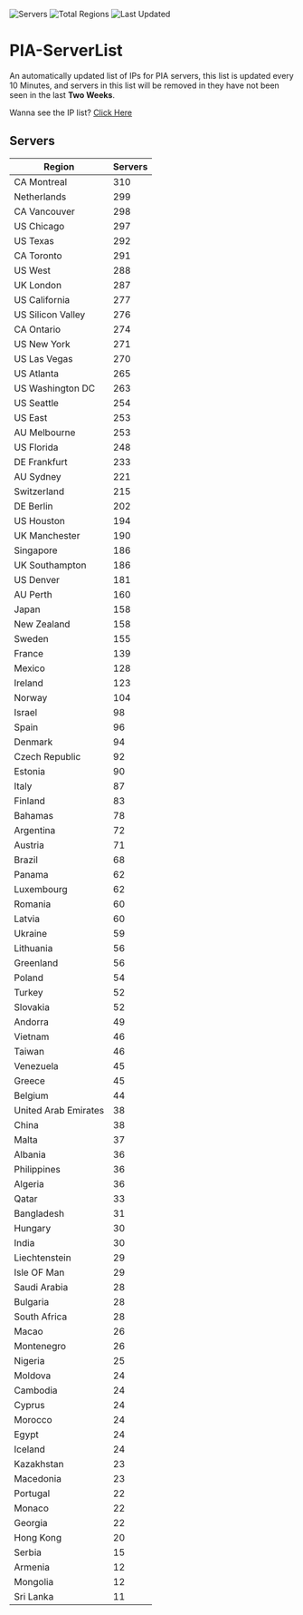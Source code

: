 ![Servers](https://img.shields.io/badge/Servers-10,866-darkgreen)
![Total Regions](https://img.shields.io/badge/Total_Regions-97-darkgreen)
![Last Updated](https://img.shields.io/badge/Last_Updated-April_29_2024_06:40_EDT-darkgreen)

# PIA-ServerList
An automatically updated list of IPs for PIA servers, this list is updated every 10 Minutes, and servers in this list will be removed in they have not been seen in the last **Two Weeks**.

Wanna see the IP list? [Click Here](./servers.json)

## Servers
| Region               | Servers |
|----------------------|---------|
| CA Montreal | 310 |
| Netherlands | 299 |
| CA Vancouver | 298 |
| US Chicago | 297 |
| US Texas | 292 |
| CA Toronto | 291 |
| US West | 288 |
| UK London | 287 |
| US California | 277 |
| US Silicon Valley | 276 |
| CA Ontario | 274 |
| US New York | 271 |
| US Las Vegas | 270 |
| US Atlanta | 265 |
| US Washington DC | 263 |
| US Seattle | 254 |
| US East | 253 |
| AU Melbourne | 253 |
| US Florida | 248 |
| DE Frankfurt | 233 |
| AU Sydney | 221 |
| Switzerland | 215 |
| DE Berlin | 202 |
| US Houston | 194 |
| UK Manchester | 190 |
| Singapore | 186 |
| UK Southampton | 186 |
| US Denver | 181 |
| AU Perth | 160 |
| Japan | 158 |
| New Zealand | 158 |
| Sweden | 155 |
| France | 139 |
| Mexico | 128 |
| Ireland | 123 |
| Norway | 104 |
| Israel | 98 |
| Spain | 96 |
| Denmark | 94 |
| Czech Republic | 92 |
| Estonia | 90 |
| Italy | 87 |
| Finland | 83 |
| Bahamas | 78 |
| Argentina | 72 |
| Austria | 71 |
| Brazil | 68 |
| Panama | 62 |
| Luxembourg | 62 |
| Romania | 60 |
| Latvia | 60 |
| Ukraine | 59 |
| Lithuania | 56 |
| Greenland | 56 |
| Poland | 54 |
| Turkey | 52 |
| Slovakia | 52 |
| Andorra | 49 |
| Vietnam | 46 |
| Taiwan | 46 |
| Venezuela | 45 |
| Greece | 45 |
| Belgium | 44 |
| United Arab Emirates | 38 |
| China | 38 |
| Malta | 37 |
| Albania | 36 |
| Philippines | 36 |
| Algeria | 36 |
| Qatar | 33 |
| Bangladesh | 31 |
| Hungary | 30 |
| India | 30 |
| Liechtenstein | 29 |
| Isle OF Man | 29 |
| Saudi Arabia | 28 |
| Bulgaria | 28 |
| South Africa | 28 |
| Macao | 26 |
| Montenegro | 26 |
| Nigeria | 25 |
| Moldova | 24 |
| Cambodia | 24 |
| Cyprus | 24 |
| Morocco | 24 |
| Egypt | 24 |
| Iceland | 24 |
| Kazakhstan | 23 |
| Macedonia | 23 |
| Portugal | 22 |
| Monaco | 22 |
| Georgia | 22 |
| Hong Kong | 20 |
| Serbia | 15 |
| Armenia | 12 |
| Mongolia | 12 |
| Sri Lanka | 11 |